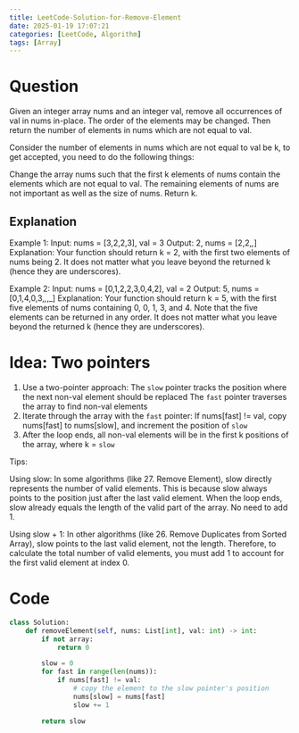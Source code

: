 ```yaml
---
title: LeetCode-Solution-for-Remove-Element
date: 2025-01-19 17:07:21
categories: [LeetCode, Algorithm]
tags: [Array]
---
```


# Question

Given an integer array nums and an integer val, remove all occurrences of val in nums in-place. The order of the elements may be changed. Then return the number of elements in nums which are not equal to val.

Consider the number of elements in nums which are not equal to val be k, to get accepted, you need to do the following things:

Change the array nums such that the first k elements of nums contain the elements which are not equal to val. The remaining elements of nums are not important as well as the size of nums.
Return k.

## Explanation

Example 1:
Input: nums = [3,2,2,3], val = 3
Output: 2, nums = [2,2,_,_]
Explanation: Your function should return k = 2, with the first two elements of nums being 2.
It does not matter what you leave beyond the returned k (hence they are underscores).

Example 2:
Input: nums = [0,1,2,2,3,0,4,2], val = 2
Output: 5, nums = [0,1,4,0,3,_,_,_]
Explanation: Your function should return k = 5, with the first five elements of nums containing 0, 0, 1, 3, and 4.
Note that the five elements can be returned in any order.
It does not matter what you leave beyond the returned k (hence they are underscores).

# Idea: Two pointers

1. Use a two-pointer approach:
   The `slow` pointer tracks the position where the next non-val element should be replaced
   The `fast` pointer traverses the array to find non-val elements
2. Iterate through the array with the `fast` pointer:
   If nums[fast] != val, copy nums[fast] to nums[slow], and increment the position of `slow`
3. After the loop ends, all non-val elements will be in the first k positions of the array, where k = `slow`

Tips:

Using slow:
In some algorithms (like 27. Remove Element), slow directly represents the number of valid elements.
This is because slow always points to the position just after the last valid element.
When the loop ends, slow already equals the length of the valid part of the array. No need to add 1.

Using slow + 1:
In other algorithms (like 26. Remove Duplicates from Sorted Array), slow points to the last valid element, not the length.
Therefore, to calculate the total number of valid elements, you must add 1 to account for the first valid element at index 0.

# Code

```python
class Solution:
    def removeElement(self, nums: List[int], val: int) -> int:
        if not array:
            return 0

        slow = 0
        for fast in range(len(nums)):
            if nums[fast] != val:
                # copy the element to the slow pointer's position
                nums[slow] = nums[fast]
                slow += 1

        return slow
```
